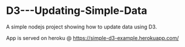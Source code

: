 # D3---Updating-Simple-Data
A simple nodejs project showing how to update data using D3.

App is served on heroku @ https://simple-d3-example.herokuapp.com/